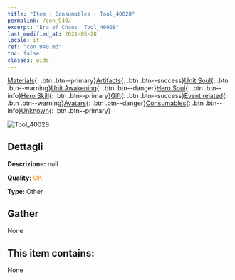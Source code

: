 ```yaml
---
title: "Item - Consumables - Tool_40028"
permalink: /con_940/
excerpt: "Era of Chaos  Tool_40028"
last_modified_at: 2021-05-28
locale: it
ref: "con_940.md"
toc: false
classes: wide
---
```

 [Materials](/ItemsIT/){: .btn .btn--primary}[Artifacts](/ItemsIT/Artifacts/){: .btn .btn--success}[Unit Soul](/ItemsIT/UnitSoul/){: .btn .btn--warning}[Unit Awakening](/ItemsIT/UnitAwakening/){: .btn .btn--danger}[Hero Soul](/ItemsIT/HeroSoul/){: .btn .btn--info}[Hero Skill](/ItemsIT/HeroSkill/){: .btn .btn--primary}[Gift](/ItemsIT/Gift/){: .btn .btn--success}[Event related](/ItemsIT/Events/){: .btn .btn--warning}[Avatars](/ItemsIT/Avatars/){: .btn .btn--danger}[Consumables](/ItemsIT/Consumables/){: .btn .btn--info}[Unknown](/ItemsIT/Unknown/){: .btn .btn--primary}

 ![Tool_40028](/images/t/i_40028.png)

## Dettagli
 **Descrizione:** null

 **Quality:** <span style="color: #FF8C00">OK</span>

 **Type:** Other

## Gather

  None

## This item contains:

  None

